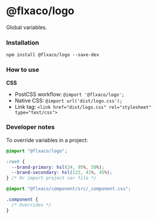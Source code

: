 # @flxaco/logo

Global variables.

### Installation

```
npm install @flxaco/logo --save-dev
```

### How to use

**CSS**

- PostCSS workflow: `@import '@flxaco/logo';`
- Native CSS: `@import url('dist/logo.css');`
- Link tag: `<link href="dist/logo.css" rel="stylesheet" type="text/css">`

### Developer notes

To override variables in a project:

```css
@import "@flxaco/logo";

:root {
  --brand-primary: hsl(24, 95%, 50%);
  --brand-secondary: hsl(123, 41%, 45%);
} /* Or import project var file */

@import "@flxaco/component/src/_component.css";

.component {
  /* Overrides */
}
```
